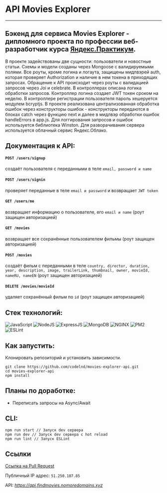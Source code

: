 # API Movies Explorer

***

## Бэкенд для сервиса Movies Explorer - дипломного проекта по профессии веб-разработчик курса [Яндекс.Практикум](https://praktikum.yandex.ru 'Яндекс Практикум').
В проекте задействованы две сущности: пользователи и новостные статьи. Схемы и модели созданы через Mongoose с валидируемыми полями. Все роуты, кроме логина и логаута, защищены мидлвэрей auth, которая проверяет Authorization и наличие в нем токена в приходящих запросах. Обращение к API происходит через роуты с валидацией запросов через Joi и celebrate. В контроллерах описана логика обработки запросов. Контроллер логина создает JWT токен сроком на неделю. В контроллере регистрации пользователя пароль хешеруется модулем bcryptjs. В проекте реализована централизованная обработка ошибок через конструкторы ошибок - конструкторы передаются в блоках catch через функцию next и далее в мидлвэр обработки ошибок handleErrors в app.js. Для логгирования запросов и ошибок используется библиотека Winston. Для разворачивания сервера используется облачный сервис Яндекс.Облако.


## Документация к API:
#### `POST /users/signup`
cоздаёт пользователя с переданными в теле `email, password и name`

#### `POST /users/signin`
проверяет переданные в теле `email и password` и возвращает `JWT token`

#### `GET /users/me`
возвращает информацию о пользователе, его `email и name` (роут защищен авторизацией)

#### `GET /movies`
возвращает все сохранённые пользователем фильмы (роут защищен авторизацией)

#### `POST /movies`
создаёт фильм с переданными в теле `country,
director,
duration,
year,
description,
image,
trailerLink,
thumbnail,
owner,
movieId,
nameRU,
nameEN` (роут защищен авторизацией)

#### `DELETE /movies/movieId`
удаляет сохранённый фильм по `id` (роут защищен авторизацией)


## Стек технологий:
![JavaScript](https://img.shields.io/badge/-JavaScript-000?style=for-the-badge&logo=javascript)
![NodeJS](https://img.shields.io/badge/-node.js-000?style=for-the-badge&logo=node.js)
![ExpressJS](https://img.shields.io/badge/-express.js-000?style=for-the-badge&logo=express)
![MongoDB](https://img.shields.io/badge/-MongoDB-000?style=for-the-badge&logo=mongodb)
![NGINX](https://img.shields.io/badge/-nginx-000?style=for-the-badge&logo=nginx)
![PM2](https://img.shields.io/badge/-pm2-000?style=for-the-badge&logo=pm2)
![ESLint](https://img.shields.io/badge/-eslint-000?style=for-the-badge&logo=eslint)

## Как запустить:
Клонировать репозиторий и установить зависимости.
```
git clone https://github.com/codelnd/movies-explorer-api.git
cd movies-explorer-api
npm install
```


## Планы по доработке:
- Переписать запросы на Async/Await


## CLI:
```
npm run start // Запуск dev сервера
npm run dev // Запуск dev сервера с hot reload
npm run lint // Запуск ESLint
```

## Ссылки
[Ссылка на Pull Request](https://github.com/codelnd/movies-explorer-frontend/pull/1)

Публичный IP адрес: `51.250.107.85`

API: *https://api.findmovies.nomoredomains.xyz*







